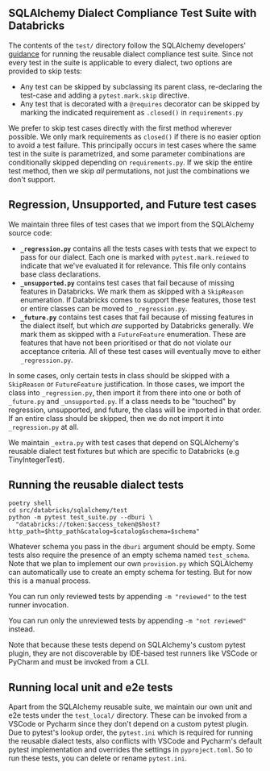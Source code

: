 ## SQLAlchemy Dialect Compliance Test Suite with Databricks

The contents of the `test/` directory follow the SQLAlchemy developers' [guidance] for running the reusable dialect compliance test suite. Since not every test in the suite is applicable to every dialect, two options are provided to skip tests:

- Any test can be skipped by subclassing its parent class, re-declaring the test-case and adding a `pytest.mark.skip` directive.
- Any test that is decorated with a `@requires` decorator can be skipped by marking the indicated requirement as `.closed()` in `requirements.py`

We prefer to skip test cases directly with the first method wherever possible. We only mark requirements as `closed()` if there is no easier option to avoid a test failure. This principally occurs in test cases where the same test in the suite is parametrized, and some parameter combinations are conditionally skipped depending on `requirements.py`. If we skip the entire test method, then we skip _all_ permutations, not just the combinations we don't support. 

## Regression, Unsupported, and Future test cases

We maintain three files of test cases that we import from the SQLAlchemy source code:

* **`_regression.py`** contains all the tests cases with tests that we expect to pass for our dialect. Each one is marked with `pytest.mark.reiewed` to indicate that we've evaluated it for relevance. This file only contains base class declarations.
* **`_unsupported.py`** contains test cases that fail because of missing features in Databricks. We mark them as skipped with a `SkipReason` enumeration. If Databricks comes to support these features, those test or entire classes can be moved to `_regression.py`.
* **`_future.py`** contains test cases that fail because of missing features in the dialect itself, but which _are_ supported by Databricks generally. We mark them as skipped with a `FutureFeature` enumeration. These are features that have not been prioritised or that do not violate our acceptance criteria. All of these test cases will eventually move to either `_regression.py`.

In some cases, only certain tests in class should be skipped with a `SkipReason` or `FutureFeature` justification. In those cases, we import the class into `_regression.py`, then import it from there into one or both of `_future.py` and `_unsupported.py`. If a class needs to be "touched" by regression, unsupported, and future, the class will be imported in that order. If an entire class should be skipped, then we do not import it into `_regression.py` at all.

We maintain `_extra.py` with test cases that depend on SQLAlchemy's reusable dialect test fixtures but which are specific to Databricks (e.g TinyIntegerTest).

## Running the reusable dialect tests

```
poetry shell
cd src/databricks/sqlalchemy/test
python -m pytest test_suite.py --dburi \
  "databricks://token:$access_token@$host?http_path=$http_path&catalog=$catalog&schema=$schema" 
```

Whatever schema you pass in the `dburi` argument should be empty. Some tests also require the presence of an empty schema named `test_schema`. Note that we plan to implement our own `provision.py` which SQLAlchemy can automatically use to create an empty schema for testing. But for now this is a manual process.

You can run only reviewed tests by appending `-m "reviewed"` to the test runner invocation.

You can run only the unreviewed tests by appending `-m "not reviewed"` instead.

Note that because these tests depend on SQLAlchemy's custom pytest plugin, they are not discoverable by IDE-based test runners like VSCode or PyCharm and must be invoked from a CLI.

## Running local unit and e2e tests

Apart from the SQLAlchemy reusable suite, we maintain our own unit and e2e tests under the `test_local/` directory. These can be invoked from a VSCode or Pycharm since they don't depend on a custom pytest plugin. Due to pytest's lookup order, the `pytest.ini` which is required for running the reusable dialect tests, also conflicts with VSCode and Pycharm's default pytest implementation and overrides the settings in `pyproject.toml`. So to run these tests, you can delete or rename `pytest.ini`.


[guidance]: "https://github.com/sqlalchemy/sqlalchemy/blob/rel_2_0_22/README.dialects.rst"